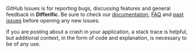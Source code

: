 GitHub Issues is for reporting bugs, discussing features and general feedback in **Differific**. Be sure to check our [documentation](http://cocoadocs.org/docsets/Differific), [FAQ](https://github.com/zenangst/Differific/wiki/FAQ) and [past issues](https://github.com/zenangst/Differific/issues?state=closed) before opening any new issues.

If you are posting about a crash in your application, a stack trace is helpful, but additional context, in the form of code and explanation, is necessary to be of any use.
